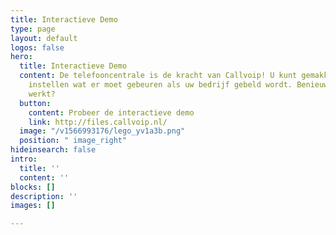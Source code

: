 ```yaml
---
title: Interactieve Demo
type: page
layout: default
logos: false
hero:
  title: Interactieve Demo
  content: De telefooncentrale is de kracht van Callvoip! U kunt gemakkelijk zelf
    instellen wat er moet gebeuren als uw bedrijf gebeld wordt. Benieuwd hoe de telefooncentrale
    werkt?
  button:
    content: Probeer de interactieve demo
    link: http://files.callvoip.nl/
  image: "/v1566993176/lego_yv1a3b.png"
  position: " image_right"
hideinsearch: false
intro:
  title: ''
  content: ''
blocks: []
description: ''
images: []

---
```

